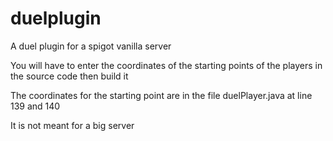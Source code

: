 # duelplugin

A duel plugin for a spigot vanilla server<br>

You will have to enter the coordinates of the starting points of the players in the source code then build it<br>

The coordinates for the starting point are in the file duelPlayer.java at line 139 and 140<br>

It is not meant for a big server
